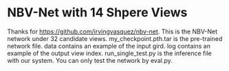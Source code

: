 # NBV-Net with 14 Shpere Views
Thanks for https://github.com/irvingvasquez/nbv-net. This is the NBV-Net network under 32 candidate views. my_checkpoint.pth.tar is the pre-trained network file. data contains an example of the input gird. log contains an example of the output view index. run_single_test.py is the inference file with our system. You can only test the network by eval.py.
